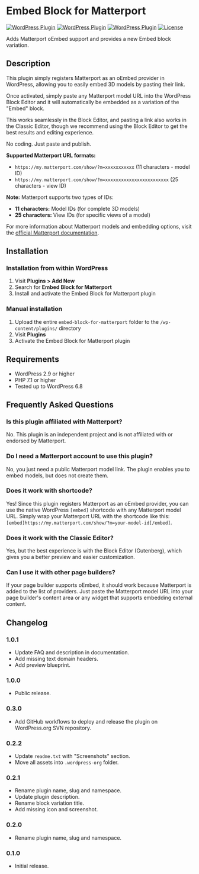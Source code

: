 # Embed Block for Matterport

[![WordPress Plugin](https://img.shields.io/wordpress/plugin/v/embed-block-for-matterport.svg)](https://wordpress.org/plugins/embed-block-for-matterport/)
[![WordPress Plugin](https://img.shields.io/wordpress/plugin/dt/embed-block-for-matterport.svg)](https://wordpress.org/plugins/embed-block-for-matterport/)
[![WordPress Plugin](https://img.shields.io/wordpress/plugin/r/embed-block-for-matterport.svg)](https://wordpress.org/plugins/embed-block-for-matterport/)
[![License](https://img.shields.io/badge/license-GPLv2-blue.svg)](http://www.gnu.org/licenses/gpl-2.0.html)

Adds Matterport oEmbed support and provides a new Embed block variation.

## Description

This plugin simply registers Matterport as an oEmbed provider in WordPress, allowing you to easily embed 3D models by pasting their link.

Once activated, simply paste any Matterport model URL into the WordPress Block Editor and it will automatically be embedded as a variation of the "Embed" block.

This works seamlessly in the Block Editor, and pasting a link also works in the Classic Editor, though we recommend using the Block Editor to get the best results and editing experience.

No coding. Just paste and publish.

**Supported Matterport URL formats:**

-   `https://my.matterport.com/show/?m=xxxxxxxxxxx` (11 characters - model ID)
-   `https://my.matterport.com/show/?m=xxxxxxxxxxxxxxxxxxxxxxxx` (25 characters - view ID)

**Note:** Matterport supports two types of IDs:

-   **11 characters:** Model IDs (for complete 3D models)
-   **25 characters:** View IDs (for specific views of a model)

For more information about Matterport models and embedding options, visit the [official Matterport documentation](https://support.matterport.com/s/article/Embed-a-Matterport-3D-Model?language=en_US).

## Installation

### Installation from within WordPress

1. Visit **Plugins > Add New**
2. Search for **Embed Block for Matterport**
3. Install and activate the Embed Block for Matterport plugin

### Manual installation

1. Upload the entire `embed-block-for-matterport` folder to the `/wp-content/plugins/` directory
2. Visit **Plugins**
3. Activate the Embed Block for Matterport plugin

## Requirements

-   WordPress 2.9 or higher
-   PHP 7.1 or higher
-   Tested up to WordPress 6.8

## Frequently Asked Questions

### Is this plugin affiliated with Matterport?

No. This plugin is an independent project and is not affiliated with or endorsed by Matterport.

### Do I need a Matterport account to use this plugin?

No, you just need a public Matterport model link. The plugin enables you to embed models, but does not create them.

### Does it work with shortcode?

Yes! Since this plugin registers Matterport as an oEmbed provider, you can use the native WordPress `[embed]` shortcode with any Matterport model URL. Simply wrap your Matterport URL with the shortcode like this: `[embed]https://my.matterport.com/show/?m=your-model-id[/embed]`.

### Does it work with the Classic Editor?

Yes, but the best experience is with the Block Editor (Gutenberg), which gives you a better preview and easier customization.

### Can I use it with other page builders?

If your page builder supports oEmbed, it should work because Matterport is added to the list of providers. Just paste the Matterport model URL into your page builder's content area or any widget that supports embedding external content.

## Changelog

### 1.0.1

-   Update FAQ and description in documentation.
-   Add missing text domain headers.
-   Add preview blueprint.

### 1.0.0

-   Public release.

### 0.3.0

-   Add GitHub workflows to deploy and release the plugin on WordPress.org SVN repository.

### 0.2.2

-   Update `readme.txt` with "Screenshots" section.
-   Move all assets into `.wordpress-org` folder.

### 0.2.1

-   Rename plugin name, slug and namespace.
-   Update plugin description.
-   Rename block variation title.
-   Add missing icon and screenshot.

### 0.2.0

-   Rename plugin name, slug and namespace.

### 0.1.0

-   Initial release.
